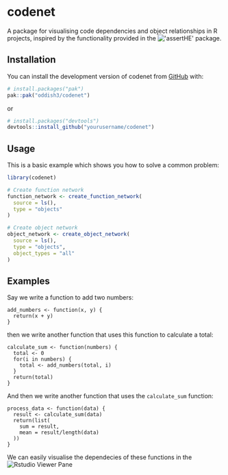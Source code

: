 # codenet

<!-- badges: start -->
<!-- badges: end -->

A package for visualising code dependencies and object relationships in R projects, inspired by the functionality provided in the !['assertHE' package](https://github.com/dark-peak-analytics/assertHE).


## Installation

You can install the development version of codenet from [GitHub](https://github.com/) with:

``` r
# install.packages("pak")
pak::pak("oddish3/codenet")
```
or 
``` r
# install.packages("devtools")
devtools::install_github("yourusername/codenet")
```

## Usage

This is a basic example which shows you how to solve a common problem:

``` r
library(codenet)

# Create function network
function_network <- create_function_network(
  source = ls(),
  type = "objects"
)

# Create object network
object_network <- create_object_network(
  source = ls(),
  type = "objects",
  object_types = "all"
)
```
## Examples

Say we write a function to add two numbers:
```
add_numbers <- function(x, y) {
  return(x + y)
}
```

then we write another function that uses this function to calculate a total:
```
calculate_sum <- function(numbers) {
  total <- 0
  for(i in numbers) {
    total <- add_numbers(total, i)
  }
  return(total)
}
```

And then we write another function that uses the `calculate_sum` function:
```
process_data <- function(data) {
  result <- calculate_sum(data)
  return(list(
    sum = result,
    mean = result/length(data)
  ))
}
```

We can easily visualise the dependecies of these functions in the ![Rstudio Viewer Pane](https://github.com/user-attachments/assets/286e09c3-6b08-43a2-b093-257a6e0115b7)
